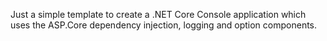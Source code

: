 Just a simple template to create a .NET Core Console application which uses the ASP.Core dependency injection, logging and option components.
